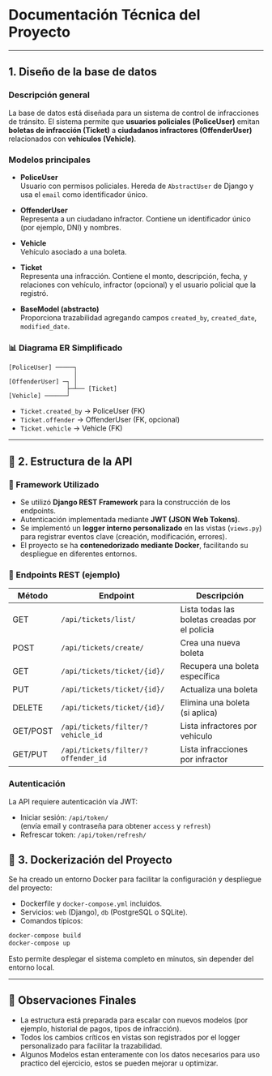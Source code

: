 
# Documentación Técnica del Proyecto

---

## 1. Diseño de la base de datos

### Descripción general

La base de datos está diseñada para un sistema de control de infracciones de tránsito. El sistema permite que **usuarios policiales (PoliceUser)** emitan **boletas de infracción (Ticket)** a **ciudadanos infractores (OffenderUser)** relacionados con **vehículos (Vehicle)**.

###  Modelos principales

- **PoliceUser**  
  Usuario con permisos policiales. Hereda de `AbstractUser` de Django y usa el `email` como identificador único.

- **OffenderUser**  
  Representa a un ciudadano infractor. Contiene un identificador único (por ejemplo, DNI) y nombres.

- **Vehicle**  
  Vehículo asociado a una boleta. 

- **Ticket**  
  Representa una infracción. Contiene el monto, descripción, fecha, y relaciones con vehículo, infractor (opcional) y el usuario policial que la registró.

- **BaseModel (abstracto)**  
  Proporciona trazabilidad agregando campos `created_by`, `created_date`, `modified_date`.

### 📊 Diagrama ER Simplificado

```
[PoliceUser] ─────┐
                  │
[OffenderUser] ─┐ │
                ├─┴── [Ticket]
[Vehicle] ──────┘
```

- `Ticket.created_by` → PoliceUser (FK)
- `Ticket.offender` → OffenderUser (FK, opcional)
- `Ticket.vehicle` → Vehicle (FK)

---

## 🔌 2. Estructura de la API

### 📌 Framework Utilizado

- Se utilizó **Django REST Framework** para la construcción de los endpoints.
- Autenticación implementada mediante **JWT (JSON Web Tokens)**.
- Se implementó un **logger interno personalizado** en las vistas (`views.py`) para registrar eventos clave (creación, modificación, errores).
- El proyecto se ha **contenedorizado mediante Docker**, facilitando su despliegue en diferentes entornos.

### 🔁 Endpoints REST (ejemplo)

| Método | Endpoint                           | Descripción                                    |
|--------|------------------------------------|------------------------------------------------|
| GET    | `/api/tickets/list/`               | Lista todas las boletas creadas por el policia |
| POST   | `/api/tickets/create/`             | Crea una nueva boleta                          |
| GET    | `/api/tickets/ticket/{id}/`        | Recupera una boleta específica                 |
| PUT    | `/api/tickets/ticket/{id}/`        | Actualiza una boleta                           |
| DELETE | `/api/tickets/ticket/{id}/`        | Elimina una boleta (si aplica)                 |
| GET/POST | `/api/tickets/filter/?vehicle_id`  | Lista infractores por vehiculo                 |
| GET/PUT  | `/api/tickets/filter/?offender_id` | Lista infracciones por infractor               |

###  Autenticación

La API requiere autenticación vía JWT:

- Iniciar sesión: `/api/token/`  
  (envía email y contraseña para obtener `access` y `refresh`)
- Refrescar token: `/api/token/refresh/`

## 🐳 3. Dockerización del Proyecto

Se ha creado un entorno Docker para facilitar la configuración y despliegue del proyecto:

- Dockerfile y `docker-compose.yml` incluidos.
- Servicios: `web` (Django), `db` (PostgreSQL o SQLite).
- Comandos típicos:

```bash
docker-compose build
docker-compose up
```

Esto permite desplegar el sistema completo en minutos, sin depender del entorno local.

---

## 📝 Observaciones Finales

- La estructura está preparada para escalar con nuevos modelos (por ejemplo, historial de pagos, tipos de infracción).
- Todos los cambios críticos en vistas son registrados por el logger personalizado para facilitar la trazabilidad.
- Algunos Modelos estan enteramente con los datos necesarios para uso practico del ejercicio, estos se pueden mejorar u optimizar.